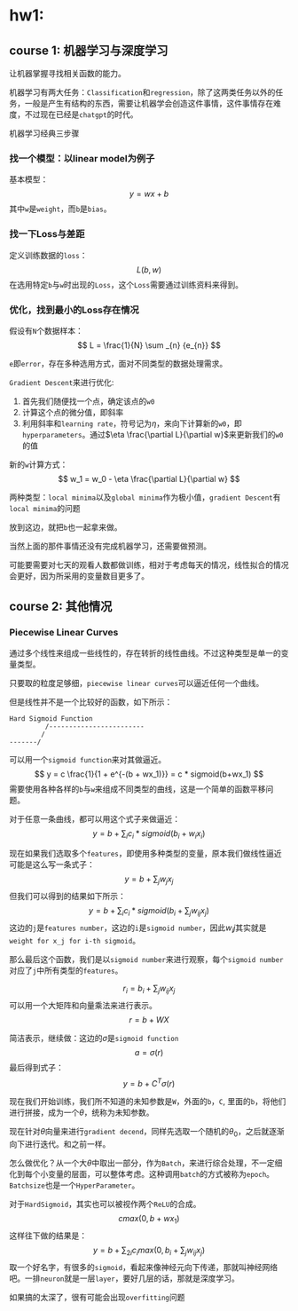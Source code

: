 # hw1:
## course 1: 机器学习与深度学习
让机器掌握寻找相关函数的能力。

机器学习有两大任务：`Classification`和`regression`，除了这两类任务以外的任务，一般是产生有结构的东西，需要让机器学会创造这件事情，这件事情存在难度，不过现在已经是`chatgpt`的时代。

机器学习经典三步骤
### 找一个模型：以linear model为例子
基本模型：
$$
y = w x + b
$$
其中`w`是`weight`，而`b`是`bias`。
### 找一下Loss与差距
定义训练数据的`loss`：
$$
L(b, w)
$$
在选用特定`b`与`w`时出现的`Loss`，这个`Loss`需要通过训练资料来得到。
### 优化，找到最小的Loss存在情况
假设有`N`个数据样本：
$$
L = \frac{1}{N} \sum _{n} {e_{n}}
$$

`e`即`error`，存在多种选用方式，面对不同类型的数据处理需求。

`Gradient Descent`来进行优化:
1. 首先我们随便找一个点，确定该点的`w0`
2. 计算这个点的微分值，即斜率
3. 利用斜率和`learning rate`，符号记为$\eta$，来向下计算新的`w0`，即`hyperparameters`。通过$\eta \frac{\partial L}{\partial w}$来更新我们的`w0`的值

新的`w`计算方式：
$$
w_1 = w_0 - \eta \frac{\partial L}{\partial w}
$$

两种类型：`local minima`以及`global minima`作为极小值，`gradient Descent`有`local minima`的问题

放到这边，就把`b`也一起拿来做。

当然上面的那件事情还没有完成机器学习，还需要做预测。

可能要需要对七天的观看人数都做训练，相对于考虑每天的情况，线性拟合的情况会更好，因为所采用的变量数目更多了。

## course 2: 其他情况
### Piecewise Linear Curves
通过多个线性来组成一些线性的，存在转折的线性曲线。不过这种类型是单一的变量类型。

只要取的粒度足够细，`piecewise linear curves`可以逼近任何一个曲线。

但是线性并不是一个比较好的函数，如下所示：
```      
Hard Sigmoid Function
         /------------------------
        /
-------/
```
可以用一个`sigmoid function`来对其做逼近。
$$
y = c \frac{1}{1 + e^{-(b + wx_1)}} = c * sigmoid(b+wx_1)
$$
需要使用各种各样的`b`与`w`来组成不同类型的曲线，这是一个简单的函数平移问题。

对于任意一条曲线，都可以用这个式子来做逼近：
$$
y = b + \sum_{i} c_{i} * sigmoid (b_{i} + w_{i} x_{i})
$$

现在如果我们选取多个`features`，即使用多种类型的变量，原本我们做线性逼近可能是这么写一条式子：
$$
y = b + \sum_{j}w_{j}x_{j}
$$
但我们可以得到的结果如下所示：
$$
y = b + \sum_{i} c_{i} * sigmoid (b_{i} + \sum_{j}w_{ij} x_{j})
$$
这边的`j`是`features number`，这边的`i`是`sigmoid number`，因此$w_ij$其实就是`weight for x_j for i-th sigmoid`。

那么最后这个函数，我们是以`sigmoid number`来进行观察，每个`sigmoid number`对应了`j`中所有类型的`features`。

$$
r_i = b_{i} + \sum_{j}w_{ij} x_{j}
$$
可以用一个大矩阵和向量乘法来进行表示。
$$
r = b + WX
$$

简洁表示，继续做：这边的$\sigma$是`sigmoid function`
$$
a = \sigma(r)
$$
最后得到式子：
$$
y = b + C^{T} \sigma(r)
$$

现在我们开始训练，我们所不知道的未知参数是`W`，外面的`b`，`C`, 里面的`b`，将他们进行拼接，成为一个$\theta$，统称为未知参数。

现在针对$\theta$向量来进行`gradient decend`，同样先选取一个随机的$\theta_{0}$，之后就逐渐向下进行迭代。和之前一样。

怎么做优化？从一个大$\theta$中取出一部分，作为`Batch`，来进行综合处理，不一定细化到每个小变量的层面，可以整体考虑。这种调用`batch`的方式被称为`epoch`。`Batchsize`也是一个`HyperParameter`。

对于`HardSigmoid`，其实也可以被视作两个`ReLU`的合成。
$$
c max (0, b+ wx_1)
$$
这样往下做的结果是：
$$
y = b + \sum_{2i} c_{i} max (0, b_{i} + \sum_{j} w_{ij}x_{j})
$$
取一个好名字，有很多的`sigmoid`，看起来像神经元向下传递，那就叫神经网络吧。一排`neuron`就是一层`layer`，要好几层的话，那就是深度学习。

如果搞的太深了，很有可能会出现`overfitting`问题
